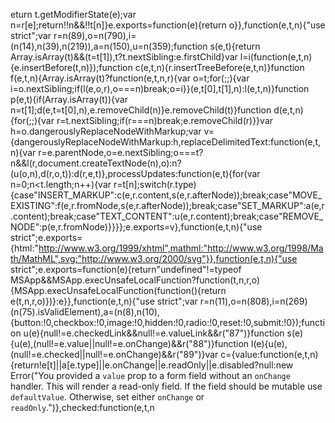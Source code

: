 eturn t.getModifierState(e);var n=r[e];return!!n&&!!t[n]}e.exports=function(e){return o}},function(e,t,n){"use strict";var r=n(89),o=n(790),i=(n(14),n(39),n(219)),a=n(150),u=n(359);function s(e,t){return Array.isArray(t)&&(t=t[1]),t?t.nextSibling:e.firstChild}var l=i(function(e,t,n){e.insertBefore(t,n)});function c(e,t,n){r.insertTreeBefore(e,t,n)}function f(e,t,n){Array.isArray(t)?function(e,t,n,r){var o=t;for(;;){var i=o.nextSibling;if(l(e,o,r),o===n)break;o=i}}(e,t[0],t[1],n):l(e,t,n)}function p(e,t){if(Array.isArray(t)){var n=t[1];d(e,t=t[0],n),e.removeChild(n)}e.removeChild(t)}function d(e,t,n){for(;;){var r=t.nextSibling;if(r===n)break;e.removeChild(r)}}var h=o.dangerouslyReplaceNodeWithMarkup;var v={dangerouslyReplaceNodeWithMarkup:h,replaceDelimitedText:function(e,t,n){var r=e.parentNode,o=e.nextSibling;o===t?n&&l(r,document.createTextNode(n),o):n?(u(o,n),d(r,o,t)):d(r,e,t)},processUpdates:function(e,t){for(var n=0;n<t.length;n++){var r=t[n];switch(r.type){case"INSERT_MARKUP":c(e,r.content,s(e,r.afterNode));break;case"MOVE_EXISTING":f(e,r.fromNode,s(e,r.afterNode));break;case"SET_MARKUP":a(e,r.content);break;case"TEXT_CONTENT":u(e,r.content);break;case"REMOVE_NODE":p(e,r.fromNode)}}}};e.exports=v},function(e,t,n){"use strict";e.exports={html:"http://www.w3.org/1999/xhtml",mathml:"http://www.w3.org/1998/Math/MathML",svg:"http://www.w3.org/2000/svg"}},function(e,t,n){"use strict";e.exports=function(e){return"undefined"!=typeof MSApp&&MSApp.execUnsafeLocalFunction?function(t,n,r,o){MSApp.execUnsafeLocalFunction(function(){return e(t,n,r,o)})}:e}},function(e,t,n){"use strict";var r=n(11),o=n(808),i=n(269)(n(75).isValidElement),a=(n(8),n(10),{button:!0,checkbox:!0,image:!0,hidden:!0,radio:!0,reset:!0,submit:!0});function u(e){null!=e.checkedLink&&null!=e.valueLink&&r("87")}function s(e){u(e),(null!=e.value||null!=e.onChange)&&r("88")}function l(e){u(e),(null!=e.checked||null!=e.onChange)&&r("89")}var c={value:function(e,t,n){return!e[t]||a[e.type]||e.onChange||e.readOnly||e.disabled?null:new Error("You provided a `value` prop to a form field without an `onChange` handler. This will render a read-only field. If the field should be mutable use `defaultValue`. Otherwise, set either `onChange` or `readOnly`.")},checked:function(e,t,n